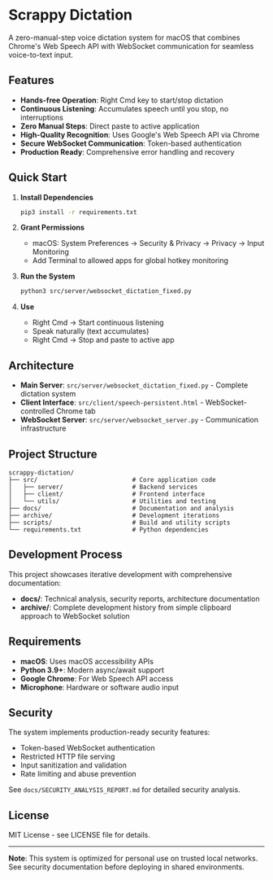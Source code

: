 # Scrappy Dictation

A zero-manual-step voice dictation system for macOS that combines Chrome's Web Speech API with WebSocket communication for seamless voice-to-text input.

## Features

- **Hands-free Operation**: Right Cmd key to start/stop dictation
- **Continuous Listening**: Accumulates speech until you stop, no interruptions
- **Zero Manual Steps**: Direct paste to active application
- **High-Quality Recognition**: Uses Google's Web Speech API via Chrome
- **Secure WebSocket Communication**: Token-based authentication
- **Production Ready**: Comprehensive error handling and recovery

## Quick Start

1. **Install Dependencies**
   ```bash
   pip3 install -r requirements.txt
   ```

2. **Grant Permissions**
   - macOS: System Preferences → Security & Privacy → Privacy → Input Monitoring
   - Add Terminal to allowed apps for global hotkey monitoring

3. **Run the System**
   ```bash
   python3 src/server/websocket_dictation_fixed.py
   ```

4. **Use**
   - Right Cmd → Start continuous listening
   - Speak naturally (text accumulates)
   - Right Cmd → Stop and paste to active app

## Architecture

- **Main Server**: `src/server/websocket_dictation_fixed.py` - Complete dictation system
- **Client Interface**: `src/client/speech-persistent.html` - WebSocket-controlled Chrome tab
- **WebSocket Server**: `src/server/websocket_server.py` - Communication infrastructure

## Project Structure

```
scrappy-dictation/
├── src/                          # Core application code
│   ├── server/                   # Backend services
│   ├── client/                   # Frontend interface
│   └── utils/                    # Utilities and testing
├── docs/                         # Documentation and analysis
├── archive/                      # Development iterations
├── scripts/                      # Build and utility scripts
└── requirements.txt              # Python dependencies
```

## Development Process

This project showcases iterative development with comprehensive documentation:

- **docs/**: Technical analysis, security reports, architecture documentation
- **archive/**: Complete development history from simple clipboard approach to WebSocket solution

## Requirements

- **macOS**: Uses macOS accessibility APIs
- **Python 3.9+**: Modern async/await support
- **Google Chrome**: For Web Speech API access
- **Microphone**: Hardware or software audio input

## Security

The system implements production-ready security features:
- Token-based WebSocket authentication
- Restricted HTTP file serving
- Input sanitization and validation
- Rate limiting and abuse prevention

See `docs/SECURITY_ANALYSIS_REPORT.md` for detailed security analysis.

## License

MIT License - see LICENSE file for details.

---

**Note**: This system is optimized for personal use on trusted local networks. See security documentation before deploying in shared environments.